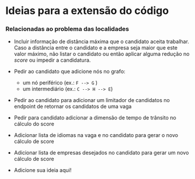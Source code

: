 # Ideias para a extensão do código

### Relacionadas ao problema das localidades

- Incluir informação de distância máxima que o candidato aceita trabalhar. Caso a distância entre o candidato e a empresa seja maior que este valor máximo, não listar o candidato ou então aplicar alguma redução no _score_ ou impedir a candidatura.

- Pedir ao candidato que adicione nós no grafo:
   - um nó periférico (ex.: `F --> G` ) 
   - um intermediário (ex.: `C --> H --> E`)

- Pedir ao candidato para adicionar um limitador de candidatos no endpoint de retornar os candidatos de uma vaga

- Pedir para candidato adicionar a dimensão de tempo de trânsito no cálculo do score

- Adicionar lista de idiomas na vaga e no candidato para gerar o novo cálculo de score

- Adicionar lista de empresas desejados no candidato para gerar um novo cálculo de score

- Adicione sua ideia aqui!